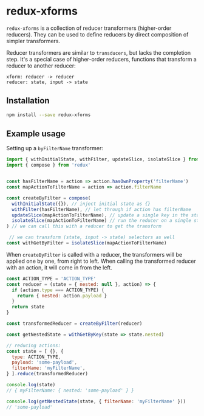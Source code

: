 # redux-xforms

`redux-xforms` is a collection of reducer transformers (higher-order reducers). They can be used to define reducers by direct composition of simpler transformers.

Reducer transformers are similar to `transducers`, but lacks the completion step. It's a special case of higher-order reducers, functions that transform a reducer to another reducer:

```
xform: reducer -> reducer
reducer: state, input -> state
```

## Installation

```bash
npm install --save redux-xforms
```

## Example usage

Setting up a `byFilterName` transformer:

```js
import { withInitialState, withFilter, updateSlice, isolateSlice } from 'redux-xforms'
import { compose } from 'redux'


const hasFilterName = action => action.hasOwnProperty('filterName')
const mapActionToFilterName = action => action.filterName

const createByFilter = compose(
  withInitialState({}), // inject initial state as {}
  withFilter(hasFilterName), // let through if action has filterName
  updateSlice(mapActionToFilterName), // update a single key in the state with the result of the next reducer
  isolateSlice(mapActionToFilterName) // run the reducer on a single state slice
) // we can call this with a reducer to get the transform

 // we can transform (state, input -> state) selectors as well
const withGetByFilter = isolateSlice(mapActionToFilterName)
```
When `createByFilter` is called with a reducer, the transformers will be applied one by one, from right to left.
When calling the transformed reducer with an action, it will come in from the left.

```js
const ACTION_TYPE = 'ACTION_TYPE'
const reducer = (state = { nested: null }, action) => {
  if (action.type === ACTION_TYPE) {
    return { nested: action.payload }
  }
  return state
}

const transformedReducer = createByFilter(reducer)

const getNestedState = withGetByKey(state => state.nested)

// reducing actions:
const state = [ {}, {
  type: ACTION_TYPE,
  payload: 'some-payload',
  filterName: 'myFilterName',
} ].reduce(transformedReducer)

console.log(state)
// { myFilterName: { nested: 'some-payload' } }

console.log(getNestedState(state, { filterName: 'myFilterName' }))
// 'some-payload'
```
